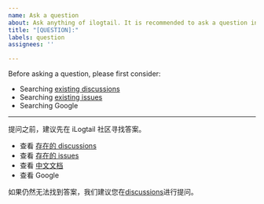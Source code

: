 ```yaml
---
name: Ask a question
about: Ask anything of ilogtail. It is recommended to ask a question in discussions.
title: "[QUESTION]:"
labels: question
assignees: ''

---
```


Before asking a question, please first consider:

- Searching [existing discussions](https://github.com/clickvisual/clickvisual/discussions/)
- Searching [existing issues](https://github.com/clickvisual/clickvisual/issues/)
- Searching Google

-------

提问之前，建议先在 iLogtail 社区寻找答案。

- 查看 [存在的 discussions](https://github.com/clickvisual/clickvisual/discussions/)
- 查看 [存在的 issues](https://github.com/clickvisual/clickvisual/issues/)
- 查看 [中文文档](https://clickvisual.gocn.vip/clickvisual/01quickstart/qa.html)
- 查看 Google

如果仍然无法找到答案，我们建议您在[discussions](https://github.com/clickvisual/clickvisual/discussions/)进行提问。
